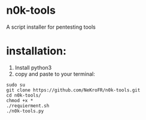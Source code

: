# n0k-tools
A script installer for pentesting tools



# installation:

1) Install python3
2) copy and paste to your terminal:

```
sudo su
git clone https://github.com/NeKroFR/n0k-tools.git
cd n0k-tools/
chmod +x *
./requierment.sh
./n0k-tools.py
```
